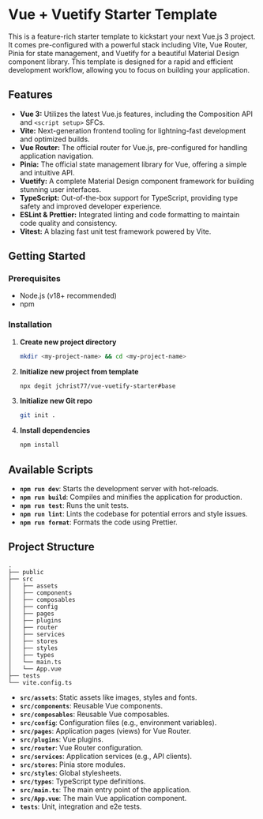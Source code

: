 
# Vue + Vuetify Starter Template

This is a feature-rich starter template to kickstart your next Vue.js 3 project. It comes pre-configured with a powerful stack including Vite, Vue Router, Pinia for state management, and Vuetify for a beautiful Material Design component library. This template is designed for a rapid and efficient development workflow, allowing you to focus on building your application.

## Features

- **Vue 3:** Utilizes the latest Vue.js features, including the Composition API and `<script setup>` SFCs.
- **Vite:** Next-generation frontend tooling for lightning-fast development and optimized builds.
- **Vue Router:** The official router for Vue.js, pre-configured for handling application navigation.
- **Pinia:** The official state management library for Vue, offering a simple and intuitive API.
- **Vuetify:** A complete Material Design component framework for building stunning user interfaces.
- **TypeScript:** Out-of-the-box support for TypeScript, providing type safety and improved developer experience.
- **ESLint & Prettier:** Integrated linting and code formatting to maintain code quality and consistency.
- **Vitest:** A blazing fast unit test framework powered by Vite.

## Getting Started

### Prerequisites

- Node.js (v18+ recommended)
- npm

### Installation

1. **Create new project directory**
   ```sh
   mkdir <my-project-name> && cd <my-project-name>
   ```

2. **Initialize new project from template**

   ```sh
   npx degit jchrist77/vue-vuetify-starter#base
   ```

3. **Initialize new Git repo**
   ```sh
   git init .
   ```

4. **Install dependencies**
   ```sh
   npm install
   ```

## Available Scripts

- **`npm run dev`**: Starts the development server with hot-reloads.
- **`npm run build`**: Compiles and minifies the application for production.
- **`npm run test`**: Runs the unit tests.
- **`npm run lint`**: Lints the codebase for potential errors and style issues.
- **`npm run format`**: Formats the code using Prettier.

## Project Structure

```
.
├── public
├── src
│   ├── assets
│   ├── components
│   ├── composables
│   ├── config
│   ├── pages
│   ├── plugins
│   ├── router
│   ├── services
│   ├── stores
│   ├── styles
│   ├── types
│   └── main.ts
│   └── App.vue
├── tests
└── vite.config.ts
```

- **`src/assets`**: Static assets like images, styles and fonts.
- **`src/components`**: Reusable Vue components.
- **`src/composables`**: Reusable Vue composables.
- **`src/config`**: Configuration files (e.g., environment variables).
- **`src/pages`**: Application pages (views) for Vue Router.
- **`src/plugins`**: Vue plugins.
- **`src/router`**: Vue Router configuration.
- **`src/services`**: Application services (e.g., API clients).
- **`src/stores`**: Pinia store modules.
- **`src/styles`**: Global stylesheets.
- **`src/types`**: TypeScript type definitions.
- **`src/main.ts`**: The main entry point of the application.
- **`src/App.vue`**: The main Vue application component.
- **`tests`**: Unit, integration and e2e tests.
